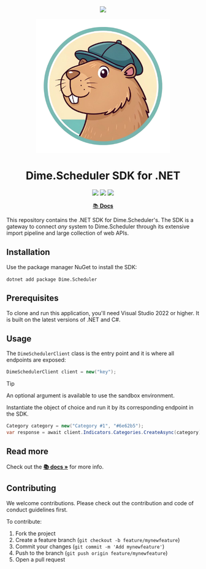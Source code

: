 <div align="center">
<img src="https://cdn.dimescheduler.com/dime-scheduler/v2/logo.svg" height="75px" />
</div>

<p align="center">
    <img src="assets/logo.png" width="350px">
</p>

<h1 align="center">Dime.Scheduler SDK for .NET </h1>

<p align="center">

  <img src="https://img.shields.io/nuget/v/Dime.Scheduler?style=flat-square&color=brightgreen" />
  <img src="https://img.shields.io/badge/License-MIT-brightgreen.svg?style=flat-square"/> <img src="https://img.shields.io/badge/PRs-welcome-brightgreen.svg?style=flat-square" />
</a>
</p>

<p align="center">
  <a href="https://docs.dimescheduler.com/develop/sdk">📚  <b>Docs</b></a>
</p>

This repository contains the .NET SDK for Dime.Scheduler's. The SDK is a gateway to connect _any_ system to Dime.Scheduler through its extensive import pipeline and large collection of web APIs.

## Installation

Use the package manager NuGet to install the SDK:

`dotnet add package Dime.Scheduler`

## Prerequisites

To clone and run this application, you'll need Visual Studio 2022 or higher. It is built on the latest versions of .NET and C#.

## Usage

The `DimeSchedulerClient` class is the entry point and it is where all endpoints are exposed:

```csharp
DimeSchedulerClient client = new("key");
```

> [!TIP]  
> An optional argument is available to use the sandbox environment.

Instantiate the object of choice and run it by its corresponding endpoint in the SDK.

```csharp
Category category = new("Category #1", "#6e62b5");
var response = await client.Indicators.Categories.CreateAsync(category);
```

## Read more

Check out the **[📚 docs »](https://docs.dimescheduler.com/develop/sdk)** for more info.

## Contributing

We welcome contributions. Please check out the contribution and code of conduct guidelines first.

To contribute:

1. Fork the project
2. Create a feature branch (`git checkout -b feature/mynewfeature`)
3. Commit your changes (`git commit -m 'Add mynewfeature'`)
4. Push to the branch (`git push origin feature/mynewfeature`)
5. Open a pull request
